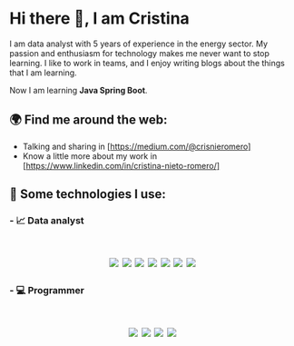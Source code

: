 # Hi there 👋, I am Cristina 
I am data analyst with 5 years of experience in the energy sector. My passion and enthusiasm for technology makes me never want to stop learning.
I like to work in teams, and I enjoy writing blogs about the things that I am learning.

Now I am learning **Java Spring Boot**.

## :earth_africa: Find me around the web:
- Talking and sharing in [https://medium.com/@crisnieromero]
- Know a little more about my work in [https://www.linkedin.com/in/cristina-nieto-romero/]


## :key: Some technologies I use:
### - 📈  Data analyst
<h1 align='center'>
<img src="https://img.shields.io/badge/PowerBI-F2C811?style=for-the-badge&logo=Power%20BI&logoColor=white" />
<img src="https://img.shields.io/badge/Oracle-F80000?style=for-the-badge&logo=Oracle&logoColor=white" />
<img src="https://img.shields.io/badge/MySQL-005C84?style=for-the-badge&logo=mysql&logoColor=white" />
<img src="https://img.shields.io/badge/PLSQL-F80000?style=for-the-badge&logo=oracle&logoColor=black" />
<img src="https://img.shields.io/badge/Numpy-777BB4?style=for-the-badge&logo=numpy&logoColor=white" />
<img src="https://img.shields.io/badge/Pandas-2C2D72?style=for-the-badge&logo=pandas&logoColor=white" />
<img src="https://img.shields.io/badge/Python-FFD43B?style=for-the-badge&logo=python&logoColor=blue" />
</h1>

### - :computer: Programmer
<h1 align='center'>
<img src="https://img.shields.io/badge/Django-092E20?style=for-the-badge&logo=django&logoColor=green" />
<img src="https://img.shields.io/badge/Docker-2CA5E0?style=for-the-badge&logo=docker&logoColor=white" />
<img src="https://img.shields.io/badge/Spring_Boot-F2F4F9?style=for-the-badge&logo=spring-boot" />
<img src="https://img.shields.io/badge/json-5E5C5C?style=for-the-badge&logo=json&logoColor=white" />
</h1>
